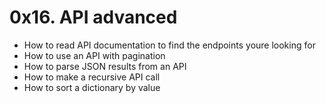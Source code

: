# 0x16. API advanced
* How to read API documentation to find the endpoints youre looking for
* How to use an API with pagination
* How to parse JSON results from an API
* How to make a recursive API call
* How to sort a dictionary by value
